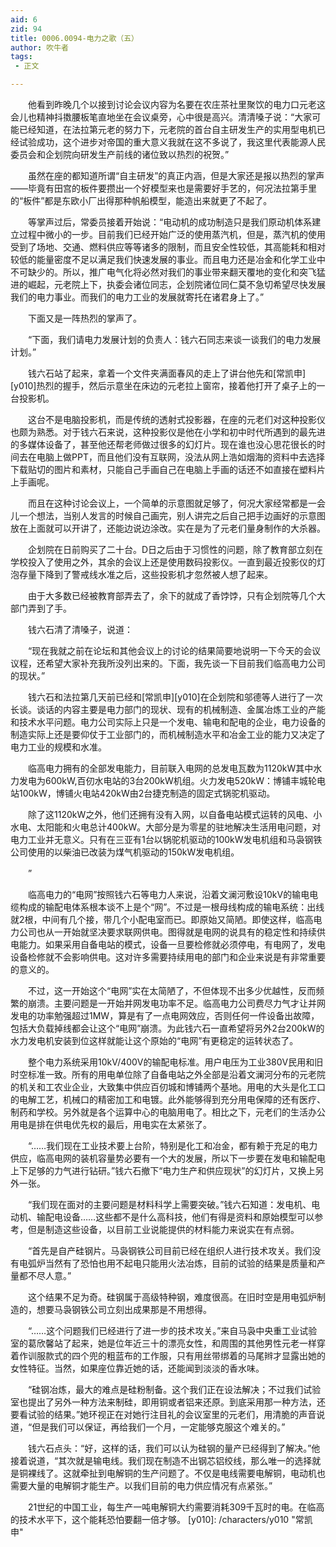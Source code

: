 ```yaml
---
aid: 6
zid: 94
title: 0006.0094-电力之歌（五）
author: 吹牛者
tags: 
 - 正文

---
```




　　他看到昨晚几个以接到讨论会议内容为名要在农庄茶社里聚饮的电力口元老这会儿也精神抖擞腰板笔直地坐在会议桌旁，心中很是高兴。清清嗓子说：“大家可能已经知道，在法拉第元老的努力下，元老院的首台自主研发生产的实用型电机已经试验成功，这个进步对帝国的重大意义我就在这不多说了，我这里代表能源人民委员会和企划院向研发生产前线的诸位致以热烈的祝贺。”

　　虽然在座的都知道所谓“自主研发”的真正内涵，但是大家还是报以热烈的掌声——毕竟有田宫的板件要攒出一个好模型来也是需要好手艺的，何况法拉第手里的“板件”都是东欧小厂出得那种帆船模型，能造出来就更了不起了。

　　等掌声过后，常委员接着开始说：“电动机的成功制造只是我们原动机体系建立过程中微小的一步。目前我们已经开始广泛的使用蒸汽机，但是，蒸汽机的使用受到了场地、交通、燃料供应等等诸多的限制，而且安全性较低，其高能耗和相对较低的能量密度不足以满足我们快速发展的事业。而且电力还是冶金和化学工业中不可缺少的。所以，推广电气化将必然对我们的事业带来翻天覆地的变化和突飞猛进的崛起，元老院上下，执委会诸位同志，企划院诸位同仁莫不急切希望尽快发展我们的电力事业。而我们的电力工业的发展就寄托在诸君身上了。”

　　下面又是一阵热烈的掌声了。

　　“下面，我们请电力发展计划的负责人：钱六石同志来谈一谈我们的电力发展计划。”

　　钱六石站了起来，拿着一个文件夹满面春风的走上了讲台他先和[常凯申][y010]热烈的握手，然后示意坐在床边的元老拉上窗帘，接着他打开了桌子上的一台投影机。

　　这台不是电脑投影机，而是传统的透射式投影器，在座的元老们对这种投影仪也颇为熟悉。对于钱六石来说，这种投影仪是他在小学和初中时代所遇到的最先进的多媒体设备了，甚至他还帮老师做过很多的幻灯片。现在谁也没心思花很长的时间去在电脑上做PPT，而且他们没有互联网，没法从网上浩如烟海的资料中去选择下载贴切的图片和素材，只能自己手画自己在电脑上手画的话还不如直接在塑料片上手画呢。

　　而且在这种讨论会议上，一个简单的示意图就足够了，何况大家经常都是一会儿一个想法，当别人发言的时候自己画完，别人讲完之后自己把手边画好的示意图放在上面就可以开讲了，还能边说边涂改。实在是为了元老们量身制作的大杀器。

　　企划院在日前购买了二十台。D日之后由于习惯性的问题，除了教育部立刻在学校投入了使用之外，其余的会议上还是使用数码投影仪。一直到最近投影仪的灯泡存量下降到了警戒线水准之后，这些投影机才忽然被人想了起来。

　　由于大多数已经被教育部弄去了，余下的就成了香饽饽，只有企划院等几个大部门弄到了手。

　　钱六石清了清嗓子，说道：

　　“现在我就之前在论坛和其他会议上的讨论的结果简要地说明一下今天的会议议程，还希望大家补充我所没列出来的。下面，我先谈一下目前我们临高电力公司的现状。”

　　钱六石和法拉第几天前已经和[常凯申][y010]在企划院和邬德等人进行了一次长谈。谈话的内容主要是电力部门的现状、现有的机械制造、金属冶炼工业的产能和技术水平问题。电力公司实际上只是一个发电、输电和配电的企业，电力设备的制造实际上还是要仰仗于工业部门的，而机械制造水平和冶金工业的能力又决定了电力工业的规模和水准。

　　临高电力拥有的全部发电能力，目前联入电网的总发电瓦数为1120kW其中水力发电为600kW,百仞水电站的3台200kW机组。火力发电520kW：博铺丰城轮电站100kW，博铺火电站420kW由2台捷克制造的固定式锅驼机驱动。

　　除了这1120kW之外，他们还拥有没有入网，以自备电站模式运转的风电、小水电、太阳能和火电总计400kW。大部分是为零星的驻地解决生活用电问题，对电力工业并无意义。只有在三亚有1台以锅驼机驱动的100kW发电机组和马袅钢铁公司使用的以柴油已改装为煤气机驱动的150kW发电机组。

　　”

　　临高电力的“电网”按照钱六石等电力人来说，沿着文澜河敷设10kV的输电电缆构成的输配电体系根本谈不上是个“网”。不过是一根母线构成的输电系统：出线就2根，中间有几个接，带几个小配电室而已。即原始又简陋。即使这样，临高电力公司也从一开始就坚决要求联网供电。图得就是电网的说具有的稳定性和持续供电能力。如果采用自备电站的模式，设备一旦要检修就必须停电，有电网了，发电设备检修就不会影响供电。这对许多需要持续用电的部门和企业来说是有非常重要的意义的。

　　不过，这一开始这个“电网”实在太简陋了，不但体现不出多少优越性，反而频繁的崩溃。主要问题是一开始并网发电功率不足。临高电力公司费尽力气才让并网发电的功率勉强超过1MW，算是有了一点电网效应，否则任何一件设备出故障，包括大负载掉线都会让这个“电网”崩溃。为此钱六石一直希望将另外2台200kW的水力发电机安装到位这样就能让这个原始的“电网”有更稳定的运转状态了。

　　整个电力系统采用10kV/400V的输配电标准。用户电压为工业380V民用和旧时空标准一致。所有的用电单位除了自备电站之外全部是沿着文澜河分布的元老院的机关和工农业企业，大致集中供应百仞城和博铺两个基地。用电的大头是化工口的电解工艺，机械口的精密加工和电镀。此外能够得到充分用电保障的还有医疗、制药和学校。另外就是各个运算中心的电脑用电了。相比之下，元老们的生活办公用电是排在供电优先权的最后，用电实在太紧张了。

　　“……我们现在工业技术要上台阶，特别是化工和冶金，都有赖于充足的电力供应，临高电网的装机容量势必要有一个大的发展，所以下一步要在发电和输配电上下足够的力气进行钻研。”钱六石撤下“电力生产和供应现状”的幻灯片，又换上另外一张。

　　“我们现在面对的主要问题是材料科学上需要突破。”钱六石知道：发电机、电动机、输配电设备……这些都不是什么高科技，他们有得是资料和原始模型可以参考，但是制造这些设备，以目前工业说能提供的材料能力来说实在有点弱。

　　“首先是自产硅钢片。马袅钢铁公司目前已经在组织人进行技术攻关。我们没有电弧炉当然有了恐怕也用不起电只能用火法冶炼，目前的试验的结果是质量和产量都不尽人意。”

　　这个结果不足为奇。硅钢属于高级特种钢，难度很高。在旧时空是用电弧炉制造的，想要马袅钢铁公司立刻出成果那是不用想得。

　　“……这个问题我们已经进行了进一步的技术攻关。”来自马袅中央重工业试验室的葛欣馨站了起来，她是位年近三十的漂亮女性，和周围的其他男性元老一样穿着作训服款式的四个兜的粗蓝布的工作服，只有用丝带绑着的马尾辫才显露出她的女性特征。当然，如果座位靠近她的话，还能闻到淡淡的香水味。

　　“硅钢冶炼，最大的难点是硅粉制备。这个我们正在设法解决；不过我们试验室也提出了另外一种方法来制硅，即用铜或者铝来还原。到底采用那一种方法，还要看试验的结果。”她环视正在对她行注目礼的会议室里的元老们，用清脆的声音说道，“但是我们可以保证，再给我们一个月，一定能够克服这个难关的。”

　　钱六石点头：“好，这样的话，我们可以认为硅钢的量产已经得到了解决。”他接着说道，“其次就是输电线。我们现在制造不出钢芯铝绞线，那么唯一的选择就是铜裸线了。这就牵扯到电解铜的生产问题了。不仅是电线需要电解铜，电动机也需要大量的电解铜才能生产。以我们目前的电力供应情况有点紧张。”

　　21世纪的中国工业，每生产一吨电解铜大约需要消耗309千瓦时的电。在临高的技术水平下，这个能耗恐怕要翻一倍才够。
[y010]: /characters/y010 "常凯申"


